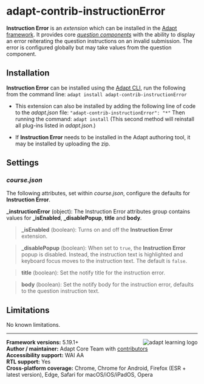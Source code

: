 # adapt-contrib-instructionError

**Instruction Error** is an *extension* which can be installed in the [Adapt framework](https://github.com/adaptlearning/adapt_framework).
It provides core [*question components*](https://github.com/adaptlearning/adapt_framework/wiki/Core-Plug-ins-in-the-Adapt-Learning-Framework#question-components) with the ability to display an error reiterating the question instructions on an invalid submission. The error is configured globally but may take values from the question component.

## Installation

**Instruction Error** can be installed using the [Adapt CLI](https://github.com/adaptlearning/adapt-cli), run the following from the command line:
`adapt install adapt-contrib-instructionError`

* This extension can also be installed by adding the following line of code to the *adapt.json* file:
    `"adapt-contrib-instructionError": "*"`
    Then running the command:
    `adapt install`
    (This second method will reinstall all plug-ins listed in *adapt.json*.)

* If **Instruction Error** needs to be installed in the Adapt authoring tool, it may be installed by uploading the zip.

## Settings

### *course.json*

The following attributes, set within *course.json*, configure the defaults for **Instruction Error**.

**\_instructionError** (object): The Instruction Error attributes group contains values for **\_isEnabled**, **\_disablePopup**, **title** and **body**.

>**\_isEnabled** (boolean):  Turns on and off the **Instruction Error** extension.

>**\_disablePopup** (boolean):  When set to `true`, the **Instruction Error** popup is disabled. Instead, the instruction text is highlighted and keyboard focus moves to the instruction text. The default is `false`.

>**title** (boolean):  Set the notify title for the instruction error.

>**body** (boolean):  Set the notify body for the instruction error, defaults to the question instruction text.

## Limitations

No known limitations.

----------------------------
**Framework versions:**  5.19.1+<a href="https://community.adaptlearning.org/" target="_blank"><img src="https://github.com/adaptlearning/documentation/blob/master/04_wiki_assets/plug-ins/images/adapt-logo-mrgn-lft.jpg" alt="adapt learning logo" align="right"></a><br>
**Author / maintainer:** Adapt Core Team with [contributors](https://github.com/adaptlearning/adapt-contrib-tutor/graphs/contributors)<br>
**Accessibility support:** WAI AA<br>
**RTL support:** Yes<br>
**Cross-platform coverage:** Chrome, Chrome for Android, Firefox (ESR + latest version), Edge, Safari for macOS/iOS/iPadOS, Opera<br>
